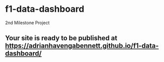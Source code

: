# f1-data-dashboard
2nd Milestone Project

## Your site is ready to be published at https://adrianhavengabennett.github.io/f1-data-dashboard/ 
